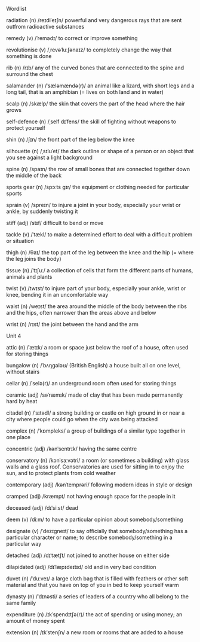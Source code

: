 Wordlist

radiation (n) /reɪdiˈeɪʃn/ powerful and very dangerous rays that are sent outfrom radioactive substances

remedy (v) /ˈremədɪ/ to correct or improve something

revolutionise (v) /ˌrevəˈluːʃənaɪz/ to completely change the way that something is done

rib (n) /rɪb/ any of the curved bones that are connected to the spine and surround the chest

salamander (n) /ˈsæləmændə(r)/ an animal like a lizard, with short legs and a long tail, that is an amphibian (= lives on both land and in water)

scalp (n) /skælp/ the skin that covers the part of the head where the hair grows

self-defence (n) /ˌself dɪˈfens/ the skill of fighting without weapons to protect yourself

shin (n) /ʃɪn/ the front part of the leg below the knee

silhouette (n) /ˌsɪluˈet/ the dark outline or shape of a person or an object that you see against a light background

spine (n) /spaɪn/ the row of small bones that are connected together down the middle of the back

sports gear (n) /spɔːts ɡɪr/ the equipment or clothing needed for particular sports

sprain (v) /spreɪn/ to injure a joint in your body, especially your wrist or ankle, by suddenly twisting it

stiff (adj) /stɪf/ difficult to bend or move

tackle (v) /ˈtækl/ to make a determined effort to deal with a difficult problem or situation

thigh (n) /θaɪ/ the top part of the leg between the knee and the hip (= where the leg joins the body)

tissue (n) /ˈtɪʃuː/ a collection of cells that form the different parts of humans, animals and plants

twist (v) /twɪst/ to injure part of your body, especially your ankle, wrist or knee, bending it in an uncomfortable way

waist (n) /weɪst/ the area around the middle of the body between the ribs and the hips, often narrower than the areas above and below

wrist (n) /rɪst/ the joint between the hand and the arm

Unit 4

attic (n) /ˈætɪk/ a room or space just below the roof of a house, often used for storing things

bungalow (n) /ˈbʌŋɡələʊ/ (British English) a house built all on one level, without stairs

cellar (n) /ˈselə(r)/ an underground room often used for storing things

ceramic (adj) /səˈræmɪk/ made of clay that has been made permanently hard by heat

citadel (n) /ˈsɪtədl/ a strong building or castle on high ground in or near a city where people could go when the city was being attacked

complex (n) /ˈkɒmpleks/ a group of buildings of a similar type together in one place

concentric (adj) /kənˈsentrɪk/ having the same centre

conservatory (n) /kənˈsɜːvətri/ a room (or sometimes a building) with glass walls and a glass roof. Conservatories are used for sitting in to enjoy the sun, and to protect plants from cold weather

contemporary (adj) /kənˈtemprəri/ following modern ideas in style or design

cramped (adj) /kræmpt/ not having enough space for the people in it

deceased (adj) /dɪˈsiːst/ dead

deem (v) /diːm/ to have a particular opinion about somebody/something

designate (v) /ˈdezɪɡneɪt/ to say officially that somebody/something has a particular character or name; to describe somebody/something in a particular way

detached (adj) /dɪˈtætʃt/ not joined to another house on either side

dilapidated (adj) /dɪˈlæpɪdeɪtɪd/ old and in very bad condition

duvet (n) /ˈduːveɪ/ a large cloth bag that is filled with feathers or other soft material and that you have on top of you in bed to keep yourself warm

dynasty (n) /ˈdɪnəsti/ a series of leaders of a country who all belong to the same family

expenditure (n) /ɪkˈspendɪtʃə(r)/ the act of spending or using money; an amount of money spent

extension (n) /ɪkˈstenʃn/ a new room or rooms that are added to a house